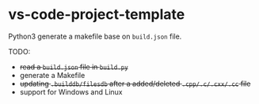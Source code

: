 # vs-code-project-template

Python3 generate a makefile base on `build.json` file.

TODO:
* ~~read a `build.json` file in `build.py`~~
* generate a Makefile
* ~~updating `.builddb/filesdb` after a added/deleted `.cpp/.c/.cxx/.cc` file~~
* support for Windows and Linux
